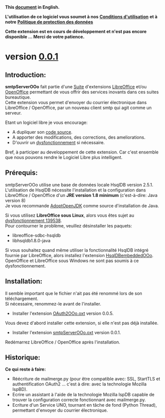 **This [document](https://prrvchr.github.io/smtpServerOOo) in English.**

**L'utilisation de ce logiciel vous soumet à nos** [**Conditions d'utilisation**](https://prrvchr.github.io/smtpServerOOo/smtpServerOOo/registration/TermsOfUse_fr) **et à notre** [**Politique de protection des données**](https://prrvchr.github.io/smtpServerOOo/smtpServerOOo/registration/PrivacyPolicy_fr)

**Cette extension est en cours de développement et n'est pas encore disponible ... Merci de votre patience.**

# version [0.0.1](https://prrvchr.github.io/smtpServerOOo/README_fr#historique)

## Introduction:

**smtpServerOOo** fait partie d'une [Suite](https://prrvchr.github.io/README_fr) d'extensions [LibreOffice](https://fr.libreoffice.org/download/telecharger-libreoffice/) et/ou [OpenOffice](https://www.openoffice.org/fr/Telecharger/) permettant de vous offrir des services inovants dans ces suites bureautique.  
Cette extension vous permet d'envoyer du courrier électronique dans LibreOffice / OpenOffice, par un nouveau client smtp qui agit comme un serveur.

Etant un logiciel libre je vous encourage:
- A dupliquer son [code source](https://github.com/prrvchr/smtpServerOOo).
- A apporter des modifications, des corrections, des ameliorations.
- D'ouvrir un [dysfonctionnement](https://github.com/prrvchr/smtpServerOOo/issues/new) si nécessaire.

Bref, à participer au developpement de cette extension.
Car c'est ensemble que nous pouvons rendre le Logiciel Libre plus intelligent.

## Prérequis:

smtpServerOOo utilise une base de données locale HsqlDB version 2.5.1.  
L'utilisation de HsqlDB nécessite l'installation et la configuration dans LibreOffice / OpenOffice d'un **JRE version 1.8 minimum** (c'est-à-dire: Java version 8)  
Je vous recommande [AdoptOpenJDK](https://adoptopenjdk.net/) comme source d'installation de Java.

Si vous utilisez **LibreOffice sous Linux**, alors vous êtes sujet au [dysfonctionnement 139538](https://bugs.documentfoundation.org/show_bug.cgi?id=139538).  
Pour contourner le problème, veuillez désinstaller les paquets:
- libreoffice-sdbc-hsqldb
- libhsqldb1.8.0-java

Si vous souhaitez quand même utiliser la fonctionnalité HsqlDB intégré fournie par LibreOffice, alors installez l'extension [HsqlDBembeddedOOo](https://prrvchr.github.io/HsqlDBembeddedOOo/README_fr).  
OpenOffice et LibreOffice sous Windows ne sont pas soumis à ce dysfonctionnement.

## Installation:

Il semble important que le fichier n'ait pas été renommé lors de son téléchargement.  
Si nécessaire, renommez-le avant de l'installer.

- Installer l'extension [OAuth2OOo.oxt](https://github.com/prrvchr/OAuth2OOo/raw/master/OAuth2OOo.oxt) version 0.0.5.

Vous devez d'abord installer cette extension, si elle n'est pas déjà installée.

- Installer l'extension [smtpServerOOo.oxt](https://github.com/prrvchr/smtpServerOOo/raw/main/smtpServerOOo.oxt) version 0.0.1.

Redémarrez LibreOffice / OpenOffice après l'installation.

## Historique:

**Ce qui reste à faire:**

- Réécriture de mailmerge.py (pour être compatible avec: SSL, StartTLS et authentification OAuth2 ... c'est à dire: avec la technologie Mozilla IspBD).
- Ecrire un assistant à l'aide de la technologie Mozilla IspDB capable de trouver la configuration correcte fonctionnant avec mailmerge.py.
- Ecriture d'un Service UNO, tournant en tâche de fond (Python Thread), permettant d'envoyer du courrier électronique.
